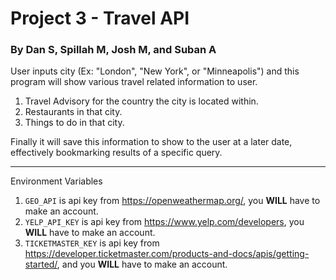 # Project 3 - Travel API

### By Dan S, Spillah M, Josh M, and Suban A


User inputs city (Ex: "London", "New York", or "Minneapolis") and this program will show various travel related information to user.

1. Travel Advisory for the country the city is located within.
2. Restaurants in that city.
3. Things to do in that city.

Finally it will save this information to show to the user at a later date, effectively bookmarking results of a specific query.



-------------------------



Environment Variables

1. `GEO_API` is api key from https://openweathermap.org/, you **WILL** have to make an account.
2. `YELP_API_KEY` is api key from https://www.yelp.com/developers, you **WILL** have to make an account.
3. `TICKETMASTER_KEY` is api key from https://developer.ticketmaster.com/products-and-docs/apis/getting-started/, and you **WILL** have to make an account.
